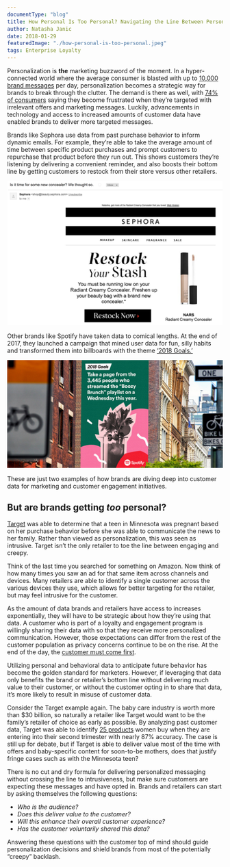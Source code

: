 ```yaml
---
documentType: "blog"
title: How Personal Is Too Personal? Navigating the Line Between Personalization and Intrusiveness
author: Natasha Janic
date: 2018-01-29
featuredImage: "./how-personal-is-too-personal.jpeg"
tags: Enterprise Loyalty
---
```


Personalization is **the** marketing buzzword of the moment. In a hyper-connected world where the average consumer is blasted with up to [10,000 brand messages](https://www.ama.org/partners/content/Pages/why-customers-attention-scarcest-resources-2017.aspx) per day, personalization becomes a strategic way for brands to break through the clutter. The demand is there as well, with [74% of consumers](https://www.marketingmag.com.au/hubs-c/customers-frustrated-irrelevant-marketing-messages/) saying they become frustrated when they’re targeted with irrelevant offers and marketing messages. Luckily, advancements in technology and access to increased amounts of customer data have enabled brands to deliver more targeted messages.

Brands like Sephora use data from past purchase behavior to inform dynamic emails. For example, they’re able to take the average amount of time between specific product purchases and prompt customers to repurchase that product before they run out. This shows customers they’re listening by delivering a convenient reminder, and also boosts their bottom line by getting customers to restock from their store versus other retailers.

![Sephora Email](./how-personal-sephora-email.png)

Other brands like Spotify have taken data to comical lengths. At the end of 2017, they launched a campaign that mined user data for fun, silly habits and transformed them into billboards with the theme [‘2018 Goals.’](http://www.adweek.com/creativity/spotify-unearths-more-hilarious-user-habits-in-global-outdoor-ads-for-the-holidays/)

![Spotify Campaign](./how-personal-spotify-holiday-goals-hed-2018.jpg)

These are just two examples of how brands are diving deep into customer data for marketing and customer engagement initiatives.

## But are brands getting *too* personal?

[Target](http://www.slate.com/blogs/how_not_to_be_wrong/2014/06/09/big_data_what_s_even_creepier_than_target_guessing_that_you_re_pregnant.html) was able to determine that a teen in Minnesota was pregnant based on her purchase behavior before she was able to communicate the news to her family. Rather than viewed as personalization, this was seen as intrusive. Target isn’t the only retailer to toe the line between engaging and creepy.

Think of the last time you searched for something on Amazon. Now think of how many times you saw an ad for that same item across channels and devices. Many retailers are able to identify a single customer across the various devices they use, which allows for better targeting for the retailer, but may feel intrusive for the customer.

As the amount of data brands and retailers have access to increases exponentially, they will have to be strategic about how they’re using that data. A customer who is part of a loyalty and engagement program is willingly sharing their data with so that they receive more personalized communication. However, those expectations can differ from the rest of the customer population as privacy concerns continue to be on the rise. At the end of the day, the [customer must come first](https://www.hatchloyalty.com/blog/from-personas-to-personalization-people-based-marketing/).

Utilizing personal and behavioral data to anticipate future behavior has become the golden standard for marketers. However, if leveraging that data only benefits the brand or retailer’s bottom line without delivering much value to their customer, or without the customer opting in to share that data, it’s more likely to result in misuse of customer data.

Consider the Target example again. The baby care industry is worth more than $30 billion, so naturally a retailer like Target would want to be the family’s retailer of choice as early as possible. By analyzing past customer data, Target was able to identify [25 products](http://www.nytimes.com/2012/02/19/magazine/shopping-habits.html?_r=1&hp=&pagewanted=all) women buy when they are entering into their second trimester with nearly 87% accuracy. The case is still up for debate, but if Target is able to deliver value most of the time with offers and baby-specific content for soon-to-be mothers, does that justify fringe cases such as with the Minnesota teen?

There is no cut and dry formula for delivering personalized messaging without crossing the line to intrusiveness, but make sure customers are expecting these messages and have opted in. Brands and retailers can start by asking themselves the following questions:

* _Who is the audience?_
* _Does this deliver value to the customer?_
* _Will this enhance their overall customer experience?_
* _Has the customer voluntarily shared this data?_

Answering these questions with the customer top of mind should guide personalization decisions and shield brands from most of the potentially “creepy” backlash.
